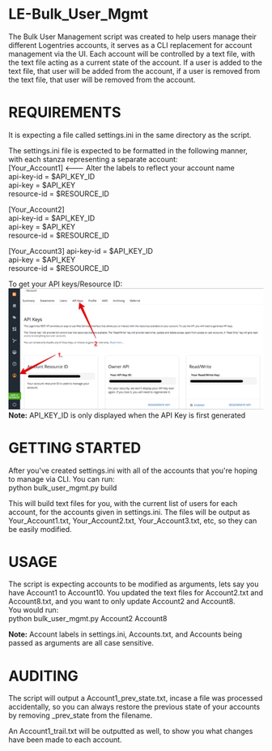 # LE-Bulk_User_Mgmt

The Bulk User Management script was created to help users manage their different Logentries accounts, it serves as a CLI replacement for account management via the UI. Each account will be controlled by a text file, with the text file acting as a current state of the account. If a user is added to the text file, that user will be added from the account, if a user is removed from the text file, that user will be removed from the account.  

REQUIREMENTS
===================
It is expecting a file called settings.ini in the same directory as the script.  

The settings.ini file is expected to be formatted in the following manner, with each stanza representing a separate account:  
[Your_Account1] <--- Alter the labels to reflect your account name   
api-key-id = $API_KEY_ID  
api-key = $API_KEY  
resource-id = $RESOURCE_ID  

[Your_Account2]    
api-key-id = $API_KEY_ID  
api-key = $API_KEY  
resource-id = $RESOURCE_ID  

[Your_Account3]
api-key-id = $API_KEY_ID  
api-key = $API_KEY  
resource-id = $RESOURCE_ID    

To get your API keys/Resource ID:
![Screenshot](https://github.com/alam-r7/LE-Bulk_User_Mgmt/blob/master/doc/Step%201%20-%20Getting%20API%20Keys.png?raw=true)
**Note:** API_KEY_ID is only displayed when the API Key is first generated

GETTING STARTED
==================================
After you've created settings.ini with all of the accounts that you're hoping to manage via CLI.
You can run:  
python bulk_user_mgmt.py build

This will build text files for you, with the current list of users for each account, for the accounts given in settings.ini.
The files will be output as Your_Account1.txt, Your_Account2.txt, Your_Account3.txt, etc, so they can be easily modified.  

USAGE
===========================================
The script is expecting accounts to be modified as arguments, lets say you have Account1 to Account10. 
You updated the text files for Account2.txt and Account8.txt, and you want to only update Account2 and Account8.    
You would run:  
python bulk_user_mgmt.py Account2 Account8  
  
**Note:** Account labels in settings.ini, Accounts.txt, and Accounts being passed as arguments are all case sensitive.  

AUDITING
============================================
The script will output a Account1_prev_state.txt, incase a file was processed accidentally, so you can always restore the previous state of your accounts by removing \_prev_state from the filename.  
  
An Account1_trail.txt will be outputted as well, to show you what changes have been made to each account.  
